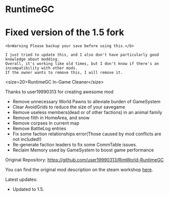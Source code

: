 # RuntimeGC
# Fixed version of the 1.5 fork

	<b>Warning Please backup your save before using this.</b>

	I just tried to update this, and I also don't have particularly good knowledge about modding.
	Overall, it's working like old times, but I don't know if there's an incompatibility with other mods.
	If the owner wants to remove this, I will remove it.
	
&lt;size=20&gt;RuntimeGC In-Game Cleaner&lt;/size&gt;
		
Thanks to user19990313 for creating awesome mod

- Remove unnecessary World Pawns to alleviate burden of GameSystem
- Clear AvoidGrids to reduce the size of your savegame
- Remove useless members(dead or of other factions) in an animal family
- Remove filth in HomeArea, and snow
- Remove corpses in current map
- Remove BattleLog entries
- Fix some faction relationships error(Those caused by mod conflicts are not included!)
- Re-generate faction leaders to fix some CommTable issues.
- Reclaim Memory used by GameSystem to boost game performance
		
Original Repository: https://github.com/user19990313/RimWorld-RuntimeGC

You can find the original mod description on the steam workshop <a href="https://steamcommunity.com/sharedfiles/filedetails/?id=962732083">here</a>.

Latest updates:
- Updated to 1.5.
